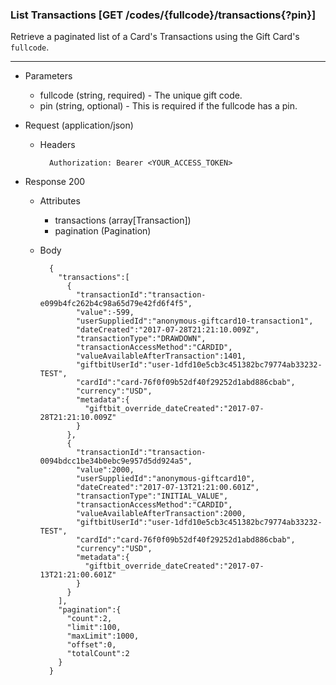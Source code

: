 ### List Transactions [GET /codes/{fullcode}/transactions{?pin}]
Retrieve a paginated list of a Card's Transactions using the Gift Card's `fullcode`.

---
+ Parameters
    + fullcode (string, required) - The unique gift code.
    + pin (string, optional) - This is required if the fullcode has a pin.

+ Request (application/json)
    + Headers
    
            Authorization: Bearer <YOUR_ACCESS_TOKEN>
    
+ Response 200
    + Attributes
        + transactions (array[Transaction])
        + pagination (Pagination)

    + Body

            {
              "transactions":[
                {
                  "transactionId":"transaction-e099b4fc262b4c98a65d79e42fd6f4f5",
                  "value":-599,
                  "userSuppliedId":"anonymous-giftcard10-transaction1",
                  "dateCreated":"2017-07-28T21:21:10.009Z",
                  "transactionType":"DRAWDOWN",
                  "transactionAccessMethod":"CARDID",
                  "valueAvailableAfterTransaction":1401,
                  "giftbitUserId":"user-1dfd10e5cb3c451382bc79774ab33232-TEST",
                  "cardId":"card-76f0f09b52df40f29252d1abd886cbab",
                  "currency":"USD",
                  "metadata":{
                    "giftbit_override_dateCreated":"2017-07-28T21:21:10.009Z"
                  }
                },
                {
                  "transactionId":"transaction-0094bdcc1be34b0ebc9e957d5dd924a5",
                  "value":2000,
                  "userSuppliedId":"anonymous-giftcard10",
                  "dateCreated":"2017-07-13T21:21:00.601Z",
                  "transactionType":"INITIAL_VALUE",
                  "transactionAccessMethod":"CARDID",
                  "valueAvailableAfterTransaction":2000,
                  "giftbitUserId":"user-1dfd10e5cb3c451382bc79774ab33232-TEST",
                  "cardId":"card-76f0f09b52df40f29252d1abd886cbab",
                  "currency":"USD",
                  "metadata":{
                    "giftbit_override_dateCreated":"2017-07-13T21:21:00.601Z"
                  }
                }
              ],
              "pagination":{
                "count":2,
                "limit":100,
                "maxLimit":1000,
                "offset":0,
                "totalCount":2
              }
            }

